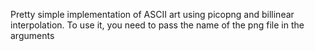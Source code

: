 Pretty simple implementation of ASCII art using picopng and billinear interpolation. To use it, you need to pass the name of the png file in the arguments
